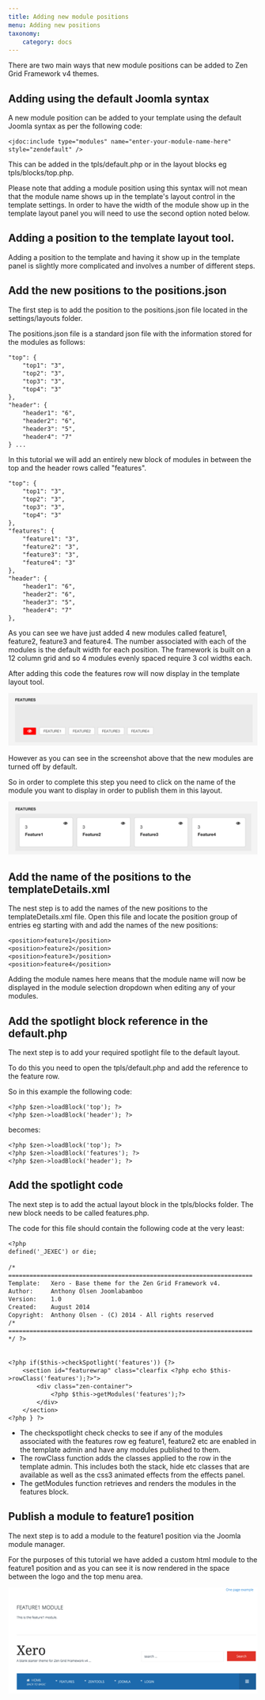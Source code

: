 ```yaml
---
title: Adding new module positions
menu: Adding new positions
taxonomy:
    category: docs
---
```



There are two main ways that new module positions can be added to Zen Grid Framework v4 themes.

## Adding using the default Joomla syntax

A new module position can be added to your template using the default Joomla syntax as per the following code:

	<jdoc:include type="modules" name="enter-your-module-name-here" style="zendefault" />

This can be added in the tpls/default.php or in the layout blocks eg tpls/blocks/top.php.

Please note that adding a module position using this syntax will not mean that the module name shows up in the template's layout control in the template settings. In order to have the width of the module show up in the template layout panel you will need to use the second option noted below.

## Adding a position to the template layout tool.

Adding a position to the template and having it show up in the template panel is slightly more complicated and involves a number of different steps.

## Add the new positions to the positions.json
The first step is to add the position to the positions.json file located in the settings/layouts folder.

The positions.json file is a standard json file with the information stored for the modules as follows:

	"top": {
	    "top1": "3",
	    "top2": "3",
	    "top3": "3",
	    "top4": "3"
	},
	"header": {
	    "header1": "6",
	    "header2": "6",
	    "header3": "5",
	    "header4": "7"
	} ...

In this tutorial we will add an entirely new block of modules in between the top and the header rows called "features".

	"top": {
	    "top1": "3",
	    "top2": "3",
	    "top3": "3",
	    "top4": "3"
	},
	"features": {
	    "feature1": "3",
	    "feature2": "3",
	    "feature3": "3",
	    "feature4": "3"
	},
	"header": {
	    "header1": "6",
	    "header2": "6",
	    "header3": "5",
	    "header4": "7"
	},

As you can see we have just added 4 new modules called feature1, feature2, feature3 and feature4. The number associated with each of the modules is the default width for each position. The framework is built on a 12 column grid and so 4 modules evenly spaced require 3 col widths each.

After adding this code the features row will now display in the template layout tool.

![Adding new positions](/images/adding-position/feature-module-admin-1.png)

However as you can see in the screenshot above that the new modules are turned off by default.

So in order to complete this step you need to click on the name of the module you want to display in order to publish them in this layout.

![Adding new positions](/images/adding-position/feature-modules-admin.png)




## Add the name of the positions to the templateDetails.xml

The nest step is to add the names of the new positions to the templateDetails.xml file. Open this file and locate the position group of entries eg starting with <position> and add the names of the new positions: 

	<position>feature1</position>
	<position>feature2</position>
	<position>feature3</position>
	<position>feature4</position>

Adding the module names here means that the module name will now be displayed in the module selection dropdown when editing any of your modules.


## Add the spotlight block reference in the default.php
 The next step is to add your required spotlight file to the default layout.

To do this you need to open the tpls/default.php and add the reference to the feature row.

So in this example the following code:

	<?php $zen->loadBlock('top'); ?>
	<?php $zen->loadBlock('header'); ?>

becomes:

	<?php $zen->loadBlock('top'); ?>
	<?php $zen->loadBlock('features'); ?>
	<?php $zen->loadBlock('header'); ?>


## Add the spotlight code

The next step is to add the actual layout block in the tpls/blocks folder. The new block needs to be called features.php.

The code for this file should contain the following code at the very least:

	<?php
	defined('_JEXEC') or die;
	
	/* =====================================================================
	Template:	Xero - Base theme for the Zen Grid Framework v4.
	Author: 	Anthony Olsen Joomlabamboo
	Version: 	1.0
	Created: 	August 2014
	Copyright:	Anthony Olsen - (C) 2014 - All rights reserved
	/* ===================================================================== */ ?>	
	
	
	<?php if($this->checkSpotlight('features')) {?>
		<section id="featurewrap" class="clearfix <?php echo $this->rowClass('features');?>">
			<div class="zen-container">
				<?php $this->getModules('features');?>
			</div>
		</section>
	<?php } ?>

- The checkspotlight check checks to see if any of the modules associated with the features row eg feature1, feature2 etc are enabled in the template admin and have any modules published to them.
- The rowClass function adds the classes applied to the row in the template admin. This includes both the stack, hide etc classes that are available as well as the css3 animated effects from the effects panel.
- The getModules function retrieves and renders the modules in the features block.


## Publish a module to feature1 position 
The next step is to add a module to the feature1 position via the Joomla module manager. 

For the purposes of this tutorial we have added a custom html module to the feature1 position and as you can see it is now rendered in the space between the logo and the top menu area.

![Feature 1 Position](/images/adding-position/feature-module-added.png)

